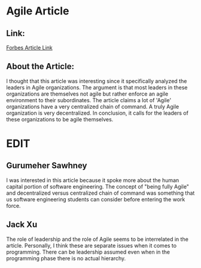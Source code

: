 # Agile Article

## Link:

[Forbes Article Link](https://www.forbes.com/sites/duenablomstrom1/2019/02/11/agile-starts-at-the-top/#d31b5a14421f)

## About the Article:

I thought that this article was interesting since it specifically analyzed the leaders in Agile organizations. The argument is that most leaders in these organizations are themselves not agile but rather enforce an agile environment to their subordinates. The article claims a lot of 'Agile' organizations have a very centralized chain of command. A truly Agile organization is very decentralized. In conclusion, it calls for the leaders of these organizations to be agile themselves.

# EDIT
## Gurumeher Sawhney

I was interested in this article because it spoke more about the human capital portion of software engineering. The concept of "being fully Agile" and decentralized versus centralized chain of command was something that us software engineering students can consider before entering the work force.


## Jack Xu

The role of leadership and the role of Agile seems to be interrelated in the article. Personally, I think these are separate issues when it comes to programming. There can be leadership assumed even when in the programming phase there is no actual hierarchy. 
